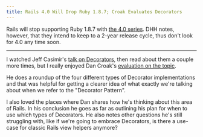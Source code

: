 ```yaml
---
title: Rails 4.0 Will Drop Ruby 1.8.7; Croak Evaluates Decorators
---
```


Rails will stop supporting Ruby 1.8.7 with [the 4.0 series](http://weblog.rubyonrails.org/2011/12/20/rails-master-is-now-4-0-0-beta). DHH notes, however, that they intend to keep to a 2-year release cycle, thus don't look for 4.0 any time soon.

---

I watched Jeff Casimir's [talk on Decorators](http://vimeo.com/27361482), then read about them a couple more times, but I really enjoyed Dan Croak's [evaluation on the topic](http://robots.thoughtbot.com/post/14825364877/evaluating-alternative-decorator-implementations-in).

He does a roundup of the four different types of Decorator implementations and that was helpful for getting a clearer idea of what exactly we're talking about when we refer to the "Decorator Pattern".

I also loved the places where Dan shares how he's thinking about this area of Rails. In his conclusion he goes as far as outlining his plan for when to use which types of Decorators. He also notes other questions he's still struggling with, like if we're going to embrace Decorators, is there a use-case for classic Rails view helpers anymore?
